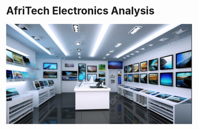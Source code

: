 # AfriTech Electronics Analysis

![image alt](https://github.com/EstherAyorinde/Esther-s-Portfolio/blob/main/Screenshot_1-7-2025_13412_png.pngtree.com.jpeg)
